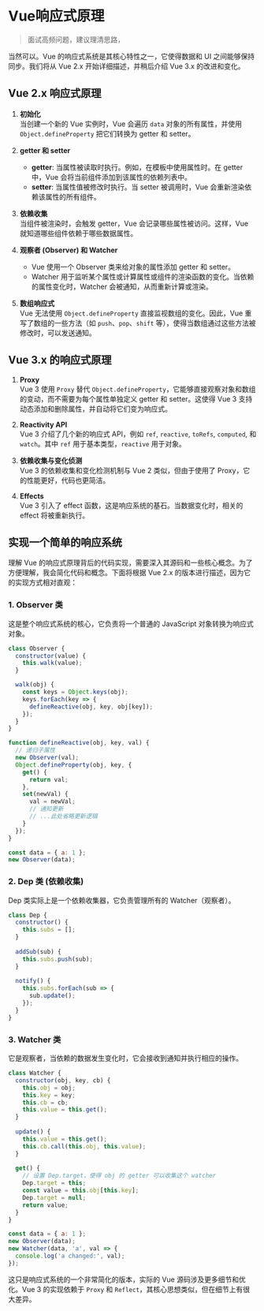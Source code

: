 # Vue响应式原理

> 面试高频问题，建议理清思路，

当然可以。Vue 的响应式系统是其核心特性之一，它使得数据和 UI 之间能够保持同步。我们将从 Vue 2.x 开始详细描述，并稍后介绍 Vue 3.x 的改进和变化。

## Vue 2.x 响应式原理

1. **初始化**  
   当创建一个新的 Vue 实例时，Vue 会遍历 `data` 对象的所有属性，并使用 `Object.defineProperty` 把它们转换为 getter 和 setter。

2. **getter 和 setter**  
   - **getter**: 当属性被读取时执行。例如，在模板中使用属性时。在 getter 中，Vue 会将当前组件添加到该属性的依赖列表中。
   - **setter**: 当属性值被修改时执行。当 setter 被调用时，Vue 会重新渲染依赖该属性的所有组件。

3. **依赖收集**  
   当组件被渲染时，会触发 getter，Vue 会记录哪些属性被访问。这样，Vue 就知道哪些组件依赖于哪些数据属性。

4. **观察者 (Observer) 和 Watcher**  
   - Vue 使用一个 Observer 类来给对象的属性添加 getter 和 setter。
   - Watcher 用于监听某个属性或计算属性或组件的渲染函数的变化。当依赖的属性变化时，Watcher 会被通知，从而重新计算或渲染。

5. **数组响应式**  
   Vue 无法使用 `Object.defineProperty` 直接监视数组的变化。因此，Vue 重写了数组的一些方法（如 `push`、`pop`、`shift` 等），使得当数组通过这些方法被修改时，可以发送通知。

## Vue 3.x 的响应式原理

1. **Proxy**  
   Vue 3 使用 `Proxy` 替代 `Object.defineProperty`，它能够直接观察对象和数组的变动，而不需要为每个属性单独定义 getter 和 setter。这使得 Vue 3 支持动态添加和删除属性，并自动将它们变为响应式。

2. **Reactivity API**  
   Vue 3 介绍了几个新的响应式 API，例如 `ref`, `reactive`, `toRefs`, `computed`, 和 `watch`。其中 `ref` 用于基本类型，`reactive` 用于对象。

3. **依赖收集与变化侦测**  
   Vue 3 的依赖收集和变化检测机制与 Vue 2 类似，但由于使用了 Proxy，它的性能更好，代码也更简洁。

4. **Effects**  
   Vue 3 引入了 effect 函数，这是响应系统的基石。当数据变化时，相关的 effect 将被重新执行。

## 实现一个简单的响应系统
理解 Vue 的响应式原理背后的代码实现，需要深入其源码和一些核心概念。为了方便理解，我会简化代码和概念。下面将根据 Vue 2.x 的版本进行描述，因为它的实现方式相对直观：

### 1. **Observer 类**
这是整个响应式系统的核心，它负责将一个普通的 JavaScript 对象转换为响应式对象。

```javascript
class Observer {
  constructor(value) {
    this.walk(value);
  }

  walk(obj) {
    const keys = Object.keys(obj);
    keys.forEach(key => {
      defineReactive(obj, key, obj[key]);
    });
  }
}

function defineReactive(obj, key, val) {
  // 递归子属性
  new Observer(val);
  Object.defineProperty(obj, key, {
    get() {
      return val;
    },
    set(newVal) {
      val = newVal;
      // 通知更新
      // ...此处省略更新逻辑
    }
  });
}

const data = { a: 1 };
new Observer(data);
```

### 2. **Dep 类 (依赖收集)**
Dep 类实际上是一个依赖收集器，它负责管理所有的 Watcher（观察者）。

```javascript
class Dep {
  constructor() {
    this.subs = [];
  }
  
  addSub(sub) {
    this.subs.push(sub);
  }
  
  notify() {
    this.subs.forEach(sub => {
      sub.update();
    });
  }
}
```

### 3. **Watcher 类**
它是观察者，当依赖的数据发生变化时，它会接收到通知并执行相应的操作。

```javascript
class Watcher {
  constructor(obj, key, cb) {
    this.obj = obj;
    this.key = key;
    this.cb = cb;
    this.value = this.get();
  }
  
  update() {
    this.value = this.get();
    this.cb.call(this.obj, this.value);
  }
  
  get() {
    // 设置 Dep.target，使得 obj 的 getter 可以收集这个 watcher
    Dep.target = this;
    const value = this.obj[this.key];
    Dep.target = null;
    return value;
  }
}

const data = { a: 1 };
new Observer(data);
new Watcher(data, 'a', val => {
  console.log('a changed:', val);
});
```

这只是响应式系统的一个非常简化的版本，实际的 Vue 源码涉及更多细节和优化。Vue 3 的实现依赖于 `Proxy` 和 `Reflect`，其核心思想类似，但在细节上有很大差异。
